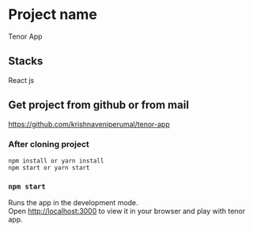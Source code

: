 # Project name
 Tenor App
## Stacks

React js

## Get project from github or from mail

https://github.com/krishnaveniperumal/tenor-app 

### After cloning project
   
    npm install or yarn install
    npm start or yarn start

### `npm start`

Runs the app in the development mode.\
Open [http://localhost:3000](http://localhost:3000) to view it in your browser and play with tenor app.


